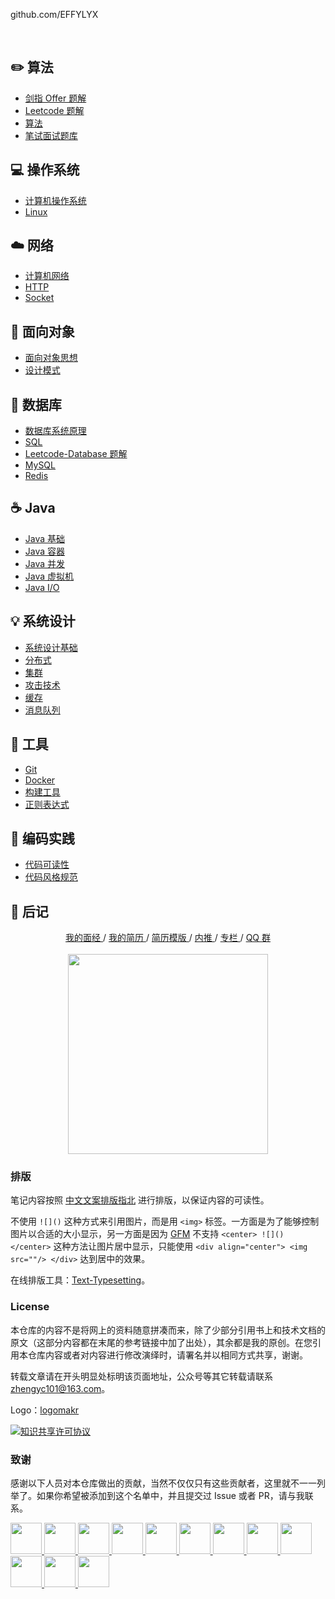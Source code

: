 github.com/EFFYLYX


<br>

## :pencil2: 算法

- [剑指 Offer 题解](https://github.com/EFFYLYX/CS-Notes/blob/master/notes/剑指%20Offer%20题解%20-%20目录.md)
- [Leetcode 题解](https://github.com/EFFYLYX/CS-Notes/blob/master/notes/Leetcode%20题解%20-%20目录.md)
- [算法](https://github.com/EFFYLYX/CS-Notes/blob/master/notes/算法%20-%20目录.md)
- [笔试面试题库](https://www.nowcoder.com/contestRoom?from=cyc_github)

## :computer: 操作系统

- [计算机操作系统](https://github.com/EFFYLYX/CS-Notes/blob/master/notes/计算机操作系统%20-%20目录.md)
- [Linux](https://github.com/EFFYLYX/CS-Notes/blob/master/notes/Linux.md)

## :cloud: 网络

- [计算机网络](https://github.com/EFFYLYX/CS-Notes/blob/master/notes/计算机网络%20-%20目录.md)
- [HTTP](https://github.com/EFFYLYX/CS-Notes/blob/master/notes/HTTP.md)
- [Socket](https://github.com/EFFYLYX/CS-Notes/blob/master/notes/Socket.md)

## :art: 面向对象

- [面向对象思想](https://github.com/EFFYLYX/CS-Notes/blob/master/notes/面向对象思想.md)
- [设计模式](https://github.com/EFFYLYX/CS-Notes/blob/master/notes/设计模式%20-%20目录.md)

## :floppy_disk: 数据库

- [数据库系统原理](https://github.com/EFFYLYX/CS-Notes/blob/master/notes/数据库系统原理.md)
- [SQL](https://github.com/EFFYLYX/CS-Notes/blob/master/notes/SQL.md)
- [Leetcode-Database 题解](https://github.com/EFFYLYX/CS-Notes/blob/master/notes/Leetcode-Database%20题解.md)
- [MySQL](https://github.com/EFFYLYX/CS-Notes/blob/master/notes/MySQL.md)
- [Redis](https://github.com/EFFYLYX/CS-Notes/blob/master/notes/Redis.md)

## :coffee: Java

- [Java 基础](https://github.com/EFFYLYX/CS-Notes/blob/master/notes/Java%20基础.md)
- [Java 容器](https://github.com/EFFYLYX/CS-Notes/blob/master/notes/Java%20容器.md)
- [Java 并发](https://github.com/EFFYLYX/CS-Notes/blob/master/notes/Java%20并发.md)
- [Java 虚拟机](https://github.com/EFFYLYX/CS-Notes/blob/master/notes/Java%20虚拟机.md)
- [Java I/O](https://github.com/EFFYLYX/CS-Notes/blob/master/notes/Java%20IO.md)

## :bulb: 系统设计

- [系统设计基础](https://github.com/EFFYLYX/CS-Notes/blob/master/notes/系统设计基础.md)
- [分布式](https://github.com/EFFYLYX/CS-Notes/blob/master/notes/分布式.md)
- [集群](https://github.com/EFFYLYX/CS-Notes/blob/master/notes/集群.md)
- [攻击技术](https://github.com/EFFYLYX/CS-Notes/blob/master/notes/攻击技术.md)
- [缓存](https://github.com/EFFYLYX/CS-Notes/blob/master/notes/缓存.md)
- [消息队列](https://github.com/EFFYLYX/CS-Notes/blob/master/notes/消息队列.md)

## :wrench: 工具

- [Git](https://github.com/EFFYLYX/CS-Notes/blob/master/notes/Git.md)
- [Docker](https://github.com/EFFYLYX/CS-Notes/blob/master/notes/Docker.md)
- [构建工具](https://github.com/EFFYLYX/CS-Notes/blob/master/notes/构建工具.md)
- [正则表达式](https://github.com/EFFYLYX/CS-Notes/blob/master/notes/正则表达式.md)

## :watermelon: 编码实践

- [代码可读性](https://github.com/EFFYLYX/CS-Notes/blob/master/notes/代码可读性.md)
- [代码风格规范](https://github.com/EFFYLYX/CS-Notes/blob/master/notes/代码风格规范.md)

## :memo: 后记

<div align="center">
	<a href="https://www.nowcoder.com/discuss/137593?from=cyc_github"> 我的面经 </a> / <a href="https://cyc2018.github.io"> 我的简历 </a> / <a href="https://github.com/EFFYLYX/Markdown-Resume"> 简历模版 </a> / <a href="https://github.com/EFFYLYX/Job-Recommend"> 内推 </a> / <a href="https://xiaozhuanlan.com/CyC2018"> 专栏 </a> / <a href="assets/QQ2群.png"> QQ 群</a>
	<br><br>
    <img width="320px" src="https://cs-notes-1256109796.cos.ap-guangzhou.myqcloud.com/githubio/公众号二维码-2.png"></img>
</div>



### 排版

笔记内容按照 [中文文案排版指北](https://github.com/sparanoid/chinese-copywriting-guidelines) 进行排版，以保证内容的可读性。

不使用 `![]()` 这种方式来引用图片，而是用 `<img>` 标签。一方面是为了能够控制图片以合适的大小显示，另一方面是因为 [GFM](https://github.github.com/gfm/) 不支持 `<center> ![]() </center>` 这种方法让图片居中显示，只能使用 `<div align="center"> <img src=""/> </div>` 达到居中的效果。

在线排版工具：[Text-Typesetting](https://github.com/CyC2018/Text-Typesetting)。

### License

本仓库的内容不是将网上的资料随意拼凑而来，除了少部分引用书上和技术文档的原文（这部分内容都在末尾的参考链接中加了出处），其余都是我的原创。在您引用本仓库内容或者对内容进行修改演绎时，请署名并以相同方式共享，谢谢。

转载文章请在开头明显处标明该页面地址，公众号等其它转载请联系 zhengyc101@163.com。

Logo：[logomakr](https://logomakr.com/)

<a rel="license" href="http://creativecommons.org/licenses/by-nc-sa/4.0/"><img alt="知识共享许可协议" style="border-width:0" src="https://i.creativecommons.org/l/by-nc-sa/4.0/88x31.png" /></a>

### 致谢

感谢以下人员对本仓库做出的贡献，当然不仅仅只有这些贡献者，这里就不一一列举了。如果你希望被添加到这个名单中，并且提交过 Issue 或者 PR，请与我联系。

<a href="https://github.com/linw7">
    <img src="https://avatars3.githubusercontent.com/u/21679154?s=400&v=4" width="50px">
</a>
<a href="https://github.com/g10guang">
    <img src="https://avatars1.githubusercontent.com/u/18458140?s=400&v=4" width="50px">
</a>
<a href="https://github.com/Sctwang">
    <img src="https://avatars3.githubusercontent.com/u/33345444?s=400&v=4" width="50px">
</a>
<a href="https://github.com/ResolveWang">
    <img src="https://avatars1.githubusercontent.com/u/8018776?s=400&v=4" width="50px">
</a>
<a href="https://github.com/crossoverJie">
    <img src="https://avatars1.githubusercontent.com/u/15684156?s=400&v=4" width="50px">
</a>
<a href="https://github.com/jy03078584">
    <img src="https://avatars2.githubusercontent.com/u/7719370?s=400&v=4" width="50px">
</a>
<a href="https://github.com/kwongtailau">
    <img src="https://avatars0.githubusercontent.com/u/22954582?s=400&v=4" width="50px">
</a>
<a href="https://github.com/xiangflight">
    <img src="https://avatars2.githubusercontent.com/u/10072416?s=400&v=4" width="50px">
</a>
<a href="https://github.com/mafulong">
    <img src="https://avatars1.githubusercontent.com/u/24795000?s=400&v=4" width="50px">
</a>
<a href="https://github.com/yanglbme">
    <img src="https://avatars1.githubusercontent.com/u/21008209?s=400&v=4" width="50px">
</a>
<a href="https://github.com/OOCZC">
    <img src="https://avatars1.githubusercontent.com/u/11623828?s=400&v=4" width="50px">
</a>
<a href="https://github.com/5renyuebing">
    <img src="https://avatars1.githubusercontent.com/u/32872430?s=400&v=4" width="50px">
</a>
